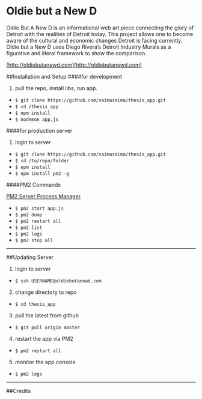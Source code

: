 Oldie but a New D
===

Oldie But A New D is an informational web art piece connecting the glory of Detroit with the realities of Detroit today. This project allows one to become aware of the cultural and economic changes Detroit is facing currently. Oldie but a New D uses Diego Rivera’s Detroit Industry Murals as a figurative and literal framework to show the comparison.

[http://oldiebutanewd.com](http://oldiebutanewd.com)

##Installation and Setup
####for development
1. pull the repo, install libs, run app.
* `$ git clone https://github.com/saimasaima/thesis_app.git`
* `$ cd /thesis_app`
* `$ npm install`
* `$ nodemon app.js`


####for production server
1. login to server
* `$ git clone https://github.com/saimasaima/thesis_app.git`
* `$ cd /to/repo/folder`
* `$ npm install`
* `$ npm install pm2 -g`

####PM2 Commands

[PM2 Server Process Manager](https://github.com/Unitech/pm2)

* `$ pm2 start app.js`
* `$ pm2 dump`
* `$ pm2 restart all`
* `$ pm2 list`
* `$ pm2 logs`
* `$ pm2 stop all`


---
##Updating Server 

1. login to server
  * `$ ssh USERNAME@oldiebutanewd.com`
2. change directory to repo
  * `$ cd thesis_app`
3. pull the latest from github
  * `$ git pull origin master`
4. restart the app via PM2
  * `$ pm2 restart all`
5. monitor the app console
  * `$ pm2 logs`

--- 
##Credits